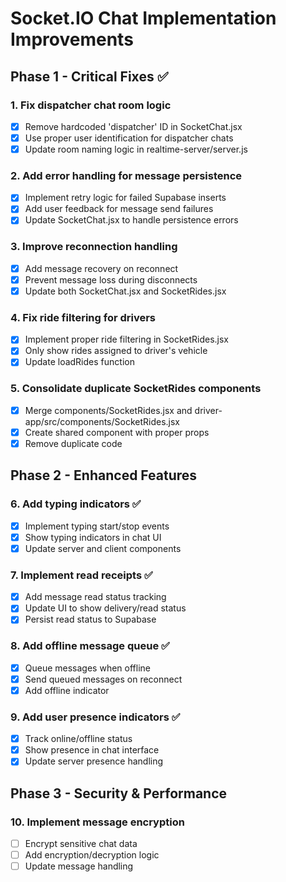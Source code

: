 # Socket.IO Chat Implementation Improvements

## Phase 1 - Critical Fixes ✅

### 1. Fix dispatcher chat room logic
- [x] Remove hardcoded 'dispatcher' ID in SocketChat.jsx
- [x] Use proper user identification for dispatcher chats
- [x] Update room naming logic in realtime-server/server.js

### 2. Add error handling for message persistence
- [x] Implement retry logic for failed Supabase inserts
- [x] Add user feedback for message send failures
- [x] Update SocketChat.jsx to handle persistence errors

### 3. Improve reconnection handling
- [x] Add message recovery on reconnect
- [x] Prevent message loss during disconnects
- [x] Update both SocketChat.jsx and SocketRides.jsx

### 4. Fix ride filtering for drivers
- [x] Implement proper ride filtering in SocketRides.jsx
- [x] Only show rides assigned to driver's vehicle
- [x] Update loadRides function

### 5. Consolidate duplicate SocketRides components
- [x] Merge components/SocketRides.jsx and driver-app/src/components/SocketRides.jsx
- [x] Create shared component with proper props
- [x] Remove duplicate code

## Phase 2 - Enhanced Features

### 6. Add typing indicators ✅
- [x] Implement typing start/stop events
- [x] Show typing indicators in chat UI
- [x] Update server and client components

### 7. Implement read receipts ✅
- [x] Add message read status tracking
- [x] Update UI to show delivery/read status
- [x] Persist read status to Supabase

### 8. Add offline message queue ✅
- [x] Queue messages when offline
- [x] Send queued messages on reconnect
- [x] Add offline indicator

### 9. Add user presence indicators ✅
- [x] Track online/offline status
- [x] Show presence in chat interface
- [x] Update server presence handling

## Phase 3 - Security & Performance

### 10. Implement message encryption
- [ ] Encrypt sensitive chat data
- [ ] Add encryption/decryption logic
- [ ] Update message handling
